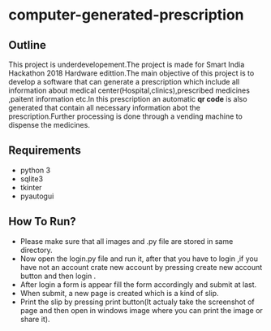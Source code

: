# computer-generated-prescription
## Outline
This project is underdevelopement.The project is made for Smart India Hackathon 2018 Hardware edittion.The main objective of this project is to develop a software that can generate a prescription which include all information about medical center(Hospital,clinics),prescribed medicines ,paitent information etc.In this prescription an automatic **qr code** is also generated that contain all necessary information abot the prescription.Further processing is done through a vending machine to dispense the medicines.
## Requirements
- python 3
- sqlite3
- tkinter
- pyautogui
## How To Run?
* Please make sure that all images and .py file are stored in same directory.
* Now open the login.py file and run it, after that you have to login ,if you have not an account crate new account by pressing create new account button and then login .
* After login a form is appear fill the form accordingly and submit at last.
* When submit, a new page is created which is a kind of slip.
* Print the slip by pressing print button(It actualy take the screenshot of page and then open in windows image where you can print the image or share it).

